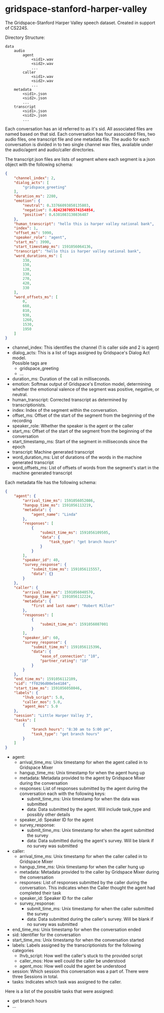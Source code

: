 # gridspace-stanford-harper-valley
The Gridspace-Stanford Harper Valley speech dataset. Created in support of CS224S.

Directory Structure:

```
data
    audio
        agent
            <sid1>.wav
            <sid2>.wav
            ...
        caller
            <sid1>.wav
            <sid2>.wav
            ...
    metadata
        <sid1>.json
        <sid2>.json
        ...
    transcript
        <sid1>.json
        <sid2>.json
        ...
```

Each conversation has an id referred to as it's sid.  All associated files are named based on that sid.
Each conversation has four associated files, two audio files, one transcript file and one metadata file.
The audio for each conversation is divided in to two single channel wav files, available under the audio/agent and audio/caller directories.

The transcript json files are lists of segment where each segment is a json object with the following schema:

```json
{
    "channel_index": 2,
    "dialog_acts": [
        "gridspace_greeting"
    ],
    "duration_ms": 2280,
    "emotion": {
        "neutral": 0.33766093850135803,
        "negative": 0.024230705574154854,
        "positive": 0.6381083130836487
    },
    "human_transcript": "hello this is harper valley national bank",
    "index": 1,
    "offset_ms": 5990,
    "speaker_role": "agent",
    "start_ms": 3990,
    "start_timestamp_ms": 1591056064136,
    "transcript": "hello this is harper valley national bank",
    "word_durations_ms": [
        330,
        150,
        120,
        330,
        270,
        420,
        330
    ],
    "word_offsets_ms": [
        0,
        660,
        810,
        930,
        1260,
        1530,
        1950
    ]
}
```

- channel_index: This identifies the channel (1 is caller side and 2 is agent)
- dialog_acts: This is a list of tags assigned by Gridspace's Dialog Act model.  
  Possible tags are
  - gridspace_greeting
  - ...
- duration_ms: Duration of the call in milliseconds.
- emotion: Softmax output of Gridspace's Emotion model, determining whether the emotional valence of the segment was positive, negative, or neutral.
- human_transcript: Corrected transcript as determined by transcriptionists.
- index: Index of the segment within the conversation.
- offset_ms: Offset of the start of the segment from the beginning of the recording
- speaker_role: Whether the speaker is the agent or the caller
- start_ms: Offset of the start of the segment from the beginning of the conversation
- start_timestamp_ms: Start of the segment in milliseconds since the epoch
- transcript: Machine generated transcript
- word_duration_ms: List of durations of the words in the machine generated transcript
- word_offsets_ms: List of offsets of words from the segment's start in the machine generated transcript

Each metadata file has the following schema:
```json
{
    "agent": {
        "arrival_time_ms": 1591056052086,
        "hangup_time_ms": 1591056113219,
        "metadata": {
            "agent_name": "Linda"
        },
        "responses": [
            {
                "submit_time_ms": 1591056109505,
                "data": {
                    "task_type": "get branch hours"
                }
            }
        ],
        "speaker_id": 40,
        "survey_response": {
            "submit_time_ms": 1591056115557,
            "data": {}
        }
    },
    "caller": {
        "arrival_time_ms": 1591056040570,
        "hangup_time_ms": 1591056112224,
        "metadata": {
            "first and last name": "Robert Miller"
        },
        "responses": [
            {
                "submit_time_ms": 1591056087001
            }
        ],
        "speaker_id": 60,
        "survey_response": {
            "submit_time_ms": 1591056115396,
            "data": {
                "ease_of_connection": "10",
                "partner_rating": "10"
            }
        }
    },
    "end_time_ms": 1591056112109,
    "sid": "ff0296d00e5e4184",
    "start_time_ms": 1591056058046,
    "labels": {
        "lhvb_script": 5.0,
        "caller_mos": 5.0,
        "agent_mos": 5.0
    },
    "session": "Little Harper Valley 3",
    "tasks": [
        {
            "branch hours": "8:30 am to 5:00 pm",
            "task_type": "get branch hours"
        }
    ]
}
```

- agent:
  - arrival_time_ms: Unix timestamp for when the agent called in to Gridspace Mixer
  - hangup_time_ms: Unix timestamp for when the agent hung up
  - metadata: Metadata provided to the agent by Gridspace Mixer during the conversation
  - responses: List of responses submitted by the agent during the conversation each with the following keys:
    - submit_time_ms: Unix timestamp for when the data was submitted
    - data: Data submitted by the agent. Will include task_type and possibly other details 
  - speaker_id: Speaker ID for the agent
  - survey_response: 
    - submit_time_ms: Unix timestamp for when the agent submitted the survey
    - data: Data submitted during the agent's survey. Will be blank if no survey was submitted
- caller:
  - arrival_time_ms: Unix timestamp for when the caller called in to Gridspace Mixer
  - hangup_time_ms: Unix timestamp for when the caller hung up
  - metadata: Metadata provided to the caller by Gridspace Mixer during the conversation
  - responses: List of responses submitted by the caller during the conversation.  This indicates when the Caller thought the agent had completed their task
  - speaker_id: Speaker ID for the caller
  - survey_response: 
    - submit_time_ms: Unix timestamp for when the caller submitted the survey
    - data: Data submitted during the caller's survey. Will be blank if no survey was submitted
- end_time_ms: Unix timestamp for when the conversation ended
- sid: Identifier for the conversation
- start_time_ms: Unix timestamp for when the conversation started
- labels: Labels assigned by the transcriptionists for the following categories
  - lhvb_script: How well the caller's stuck to the provided script
  - caller_mos: How well could the caller be understood
  - agent_mos: How well could the agent be understood
- session: Which session this conversation was a part of.  There were three Sessions in total.
- tasks: Indicates which task was assigned to the caller.
    

Here is a list of the possible tasks that were assigned:
- get branch hours
- ...
    
